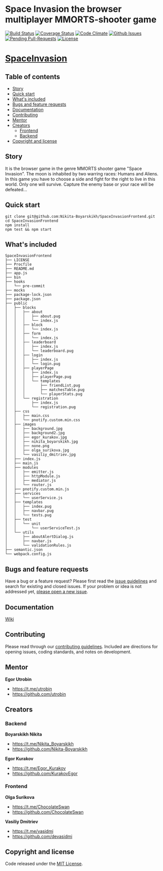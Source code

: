 # Space Invasion the browser multiplayer MMORTS-shooter game

[![Build Status](http://img.shields.io/travis/Nikita-Boyarskikh/SpaceInvasionFrontend.svg?style=flat-square)](https://travis-ci.org/Nikita-Boyarskikh/SpaceInvasionFrontend)
[![Coverage Status](https://coveralls.io/repos/github/Nikita-Boyarskikh/SpaceInvasionFrontend/badge.svg?branch=master)](https://coveralls.io/github/Nikita-Boyarskikh/SpaceInvasionFrontend?branch=master)
[![Code Climate](http://img.shields.io/codeclimate/github/Nikita-Boyarskikh/SpaceInvasionFrontend.svg?style=flat-square)](https://codeclimate.com/github/Nikita-Boyarskikh/SpaceInvasionFrontend)
[![Github Issues](http://githubbadges.herokuapp.com/Nikita-Boyarskikh/SpaceInvasionFrontend/issues.svg?style=flat-square)](https://github.com/Nikita-Boyarskikh/SpaceInvasionFrontend/issues)
[![Pending Pull-Requests](http://githubbadges.herokuapp.com/Nikita-Boyarskikh/SpaceInvasionFrontend/pulls.svg?style=flat-square)](https://github.com/Nikita-Boyarskikh/SpaceInvasionFrontend/pulls)
[![License](http://img.shields.io/:license-mit-blue.svg?style=flat-square)](http://badges.mit-license.org)

# [SpaceInvasion](http://space-invasion-frontend.herokuapp.com)

## Table of contents

- [Story](#story)
- [Quick start](#quick-start)
- [What's included](#whats-included)
- [Bugs and feature requests](#bugs-and-feature-requests)
- [Documentation](#documentation)
- [Contributing](#contributing)
- [Mentor](#mentor)
- [Creators](#creators)
    - [Frontend](#frontend)
    - [Backend](#backend)
- [Copyright and license](#copyright-and-license)


## Story

It is the browser game in the genre MMORTS shooter game "Space Invasion".
The moon is inhabited by two warring races: Humans and Aliens.
In this game you have to choose a side and fight for the right to live in this world.
Only one will survive. Capture the enemy base or your race will be defeated...

## Quick start

```
git clone git@github.com:Nikita-Boyarskikh/SpaceInvasionFrontend.git
cd SpaceInvasionFrontend
npm install
npm test && npm start
```

## What's included

```
SpaceInvasionFrontend
├── LICENSE
├── Procfile
├── README.md
├── app.js
├── bin
├── hooks
│   └── pre-commit
├── mocks
├── package-lock.json
├── package.json
├── public
│   ├── blocks
│   │   ├── about
│   │   │   ├── about.pug
│   │   │   └── index.js
│   │   ├── block
│   │   │   └── index.js
│   │   ├── form
│   │   │   └── index.js
│   │   ├── leaderboard
│   │   │   ├── index.js
│   │   │   └── leaderboard.pug
│   │   ├── login
│   │   │   ├── index.js
│   │   │   └── login.pug
│   │   ├── playerPage
│   │   │   ├── index.js
│   │   │   ├── playerPage.pug
│   │   │   └── templates
│   │   │       ├── friendList.pug
│   │   │       ├── matchesTable.pug
│   │   │       └── playerStats.pug
│   │   └── registration
│   │       ├── index.js
│   │       └── registration.pug
│   ├── css
│   │   ├── main.css
│   │   └── pnotify.custom.min.css
│   ├── images
│   │   ├── background.jpg
│   │   ├── background2.jpg
│   │   ├── egor_kurakov.jpg
│   │   ├── nikita_boyarskikh.jpg
│   │   ├── none.png
│   │   ├── olga_surikova.jpg
│   │   └── vasiliy_dmitriev.jpg
│   ├── index.js
│   ├── main.js
│   ├── modules
│   │   ├── emitter.js
│   │   ├── httpModule.js
│   │   ├── mediator.js
│   │   └── router.js
│   ├── pnotify.custom.min.js
│   ├── services
│   │   └── userService.js
│   ├── templates
│   │   ├── index.pug
│   │   ├── navbar.pug
│   │   └── tests.pug
│   ├── test
│   │   └── unit
│   │       └── userServiceTest.js
│   └── utils
│       ├── aboutAlertDialog.js
│       ├── navbar.js
│       └── validationRules.js
├── semantic.json
└── webpack.config.js
```

## Bugs and feature requests

Have a bug or a feature request? Please first read the [issue guidelines](https://github.com/Nikita-Boyarskikh/SpaceInvasionFrontend/blob/master/CONTRIBUTING.md#using-the-issue-tracker) and search for existing and closed issues. If your problem or idea is not addressed yet, [please open a new issue](https://github.com/Nikita-Boyarskikh/SpaceInvasionFrontend/issues/new).


## Documentation

[Wiki](https://github.com/java-park-mail-ru/SpaceInvasion-09-2017/wiki)

## Contributing

Please read through our [contributing guidelines](https://github.com/twbs/bootstrap/blob/master/CONTRIBUTING.md). Included are directions for opening issues, coding standards, and notes on development.


## Mentor

**Egor Utrobin**

- <https://t.me/utrobin>
- <https://github.com/utrobin>


## Creators

### Backend

**Boyarskikh Nikita**

- <https://t.me/Nikita_Boyarskikh>
- <https://github.com/Nikita-Boyarskikh>

**Egor Kurakov**

- <https://t.me/Egor_Kurakov>
- <https://github.com/KurakovEgor>

### Frontend

**Olga Surikova**

- <https://t.me/ChocolateSwan>
- <https://github.com/ChocolateSwan>

**Vasiliy Dmitriev**

- <https://t.me/vasidmi>
- <https://github.com/devasidmi>


## Copyright and license

Code released under the [MIT License](LICENSE).
